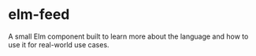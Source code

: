 # elm-feed

A small Elm component built to learn more about the language and how to use it for real-world use cases.
